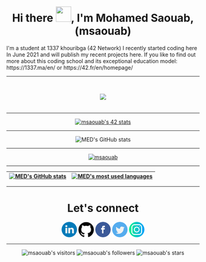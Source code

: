 <h1 align="center">
	Hi there <img src="https://user-images.githubusercontent.com/49567393/149633910-977f6211-103e-4220-b74d-8bf8cd9a896f.gif" width="40" height="40">, I'm Mohamed Saouab, (msaouab)</h1>
<p>
	I'm a student at 1337 khouribga (42 Network) I recently started coding here In June 2021 and will publish my recent projects here. If you 
	like to find out more about this coding school and its exceptional education model: https://1337.ma/en/ or https://42.fr/en/homepage/
</p>

---

</br>
<!-- </br> -->

<p align="center">
	<img src="https://user-images.githubusercontent.com/49567393/132992023-9715d770-4225-497a-9eea-041e3d037186.gif" /><br><br>
</p>

---

<p align="center">
	<a href="https://github.com/oakoudad/badge42"><img src="https://badge.mediaplus.ma/greenbinary/msaouab" alt="msaouab's 42 stats" /></a>
</p>

---

<!-- <p> -->
<!-- </p> -->
<!-- <p align="center">
	<a href="https://github.com/msaouab">
		<img src="https://badge42.herokuapp.com/api/stats/msaouab?darkmode=true&cursus=42cursus" />
	</a>
</p> -->
<div align="center">

![MED's GitHub stats](https://github-readme-stats.vercel.app/api?username=msaouab&show_icons=true&theme=cobalt)
</div>

---

<p align=center>
	<a href="https://github.com/ryo-ma/github-profile-trophy"><img src="https://github-profile-trophy.vercel.app/?username=msaouab&theme=onedark&row=1&column=7" alt="msaouab"/></a>
</p>

---
<!-- <p align="center"> -->
 | [![MED's GitHub stats](https://github-readme-stats.vercel.app/api?username=msaouab&count_private=true&show_icons=true&hide=issues&hide_border=true&theme=dracula)](https://github.com/msaouab?tab=repositories) | [![MED's most used languages](https://github-readme-stats.vercel.app/api/top-langs/?username=msaouab&layout=compact&hide_border=true&theme=dracula)](https://github.com/msaouab?tab=repositories) |
|:-:|:-:|
<!-- </p> -->
---

<h1 align="center">Let's connect</h1>

<p align="center">
	<a href="https://www.linkedin.com/in/msaouab"><img src="/img/linkedin.png" width="40" /></a>
	<a href="https://github.com/msaouab"><img src="/img/github-logo.png" width="40" /></a>
	<a href="https://www.facebook.com/msaouab"><img src="/img/facebook.png" width="40" /></a>
	<a href="https://twitter.com/msaouab"><img src="/img/twitter.png" width="40" /></a>
	<a href="https://www.instagram.com/themedsaouab/"><img src="/img/instagram.png" width="40" /></a>
</p>

---

<p align="center">
	<img alt="msaouab's visitors" src="https://komarev.com/ghpvc/?username=msaouab&color=blue&style=flat&label=visitors" />
	<img alt="msaouab's followers" src="https://img.shields.io/github/followers/msaouab?color=blue" />
	<img alt="msaouab's stars" src="https://img.shields.io/github/stars/msaouab?color=blue" />
</p>

